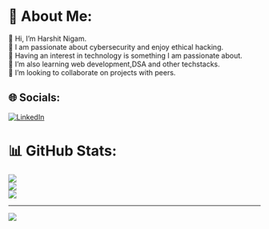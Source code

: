 # 💫 About Me:
👋 Hi, I’m Harshit Nigam.<br>🌱 I am passionate about cybersecurity and enjoy ethical hacking.<br>👀 Having an interest in technology is something I am passionate about.<br>🌱 I’m also learning web development,DSA and other techstacks.<br>💞️ I’m looking to collaborate on projects with peers.


## 🌐 Socials:
[![LinkedIn](https://img.shields.io/badge/LinkedIn-%230077B5.svg?logo=linkedin&logoColor=white)](https://linkedin.com/in/https://www.linkedin.com/in/harshit-nigam-cs/) 

<!--# 💻 Tech Stack:-->
<!--![HTML5](https://img.shields.io/badge/html5-%23E34F26.svg?style=flat&logo=html5&logoColor=white) ![Apache](https://img.shields.io/badge/apache-%23D42029.svg?style=flat&logo=apache&logoColor=white)-->
# 📊 GitHub Stats:
![](https://github-readme-stats.vercel.app/api?username=thehncoder&theme=dark&hide_border=false&include_all_commits=false&count_private=false)<br/>
![](https://nirzak-streak-stats.vercel.app/?user=thehncoder&theme=dark&hide_border=false)<br/>
![](https://github-readme-stats.vercel.app/api/top-langs/?username=thehncoder&theme=dark&hide_border=false&include_all_commits=false&count_private=false&layout=compact)

---
[![](https://visitcount.itsvg.in/api?id=thehncoder&icon=0&color=0)](https://visitcount.itsvg.in)

<!-- Proudly created with GPRM ( https://gprm.itsvg.in ) -->
